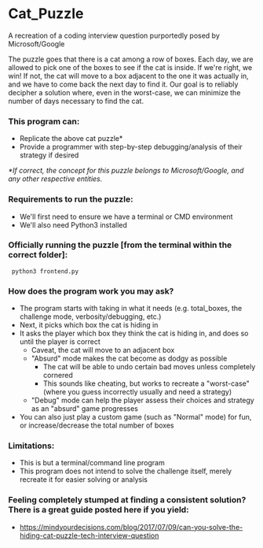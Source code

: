 # Cat_Puzzle
A recreation of a coding interview question purportedly posed by Microsoft/Google

The puzzle goes that there is a cat among a row of boxes.
Each day, we are allowed to pick one of the boxes to see if the cat is inside.
If we're right, we win!  If not, the cat will move to a box adjacent to the one it was actually in, and we have to come back the next day to find it.
Our goal is to reliably decipher a solution where, even in the worst-case, we can minimize the number of days necessary to find the cat.

### This program can:
- Replicate the above cat puzzle\*
- Provide a programmer with step-by-step debugging/analysis of their strategy if desired

*\*If correct, the concept for this puzzle belongs to Microsoft/Google, and any other respective entities.*

### Requirements to run the puzzle:
- We'll first need to ensure we have a terminal or CMD environment
- We'll also need Python3 installed

### Officially running the puzzle [from the terminal within the correct folder]:
     python3 frontend.py

### How does the program work you may ask?
- The program starts with taking in what it needs (e.g. total_boxes, the challenge mode, verbosity/debugging, etc.)
- Next, it picks which box the cat is hiding in
- It asks the player which box they think the cat is hiding in, and does so until the player is correct
    - Caveat, the cat will move to an adjacent box
    - "Absurd" mode makes the cat become as dodgy as possible
        - The cat will be able to undo certain bad moves unless completely cornered
        - This sounds like cheating, but works to recreate a "worst-case" (where you guess incorrectly usually and need a strategy)
    - "Debug" mode can help the player assess their choices and strategy as an "absurd" game progresses
- You can also just play a custom game (such as "Normal" mode) for fun, or increase/decrease the total number of boxes

### Limitations:
- This is but a terminal/command line program
- This program does not intend to solve the challenge itself, merely recreate it for easier solving or analysis

### Feeling completely stumped at finding a consistent solution?  There is a great guide posted here if you yield:
- https://mindyourdecisions.com/blog/2017/07/09/can-you-solve-the-hiding-cat-puzzle-tech-interview-question
